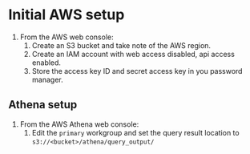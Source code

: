 # Initial AWS setup

1. From the AWS web console:
   1. Create an S3 bucket and take note of the AWS region.
   2. Create an IAM account with web access disabled, api access enabled.
   3. Store the access key ID and secret access key in you password manager.

## Athena setup

1. From the AWS Athena web console:
   1. Edit the `primary` workgroup and set the query result location to `s3://<bucket>/athena/query_output/`
